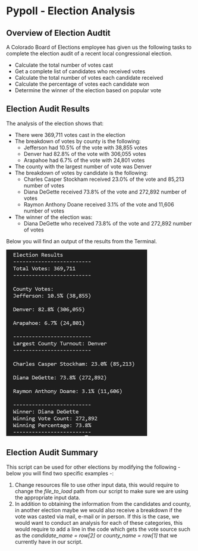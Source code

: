 # Pypoll - Election Analysis


## Overview of Election Audtit

A Colorado Board of Elections employee has given us the following tasks to complete the election audit of a recent local congressional election.
- Calculate the total number of votes cast
- Get a complete list of candidates who received votes
- Calculate the total number of votes each candidate received
- Calculate the percentage of votes each candidate won
- Determine the winner of the election based on popular vote


## Election Audit Results

The analysis of the election shows that:
- There were 369,711 votes cast in the election
- The breakdown of votes by county is the following:
  - Jefferson had 10.5% of the vote with 38,855 votes
  - Denver had 82.8% of the vote with 306,055 votes
  - Arapahoe had 6.7% of the vote with 24,801 votes
- The county with the largest number of vote was Denver
- The breakdown of votes by candidate is the following:
  - Charles Casper Stockham received 23.0% of the vote and 85,213 number of votes
  - Diana DeGette received 73.8% of the vote and 272,892 number of votes
  - Raymon Anthony Doane received 3.1% of the vote and 11,606 number of votes
- The winner of the election was: 
  - Diana DeGette who received 73.8% of the vote and 272,892 number of votes

Below you will find an output of the results from the Terminal.

![](Terminal_Output.png)


## Election Audit Summary

This script can be used for other elections by modifying the following - below you will find two specific examples -: 
1. Change resources file to use other input data, this would require to change the *file_to_load* path from our script to make sure we are using the appropriate input data.
2. In addition to obtaining the information from the candidates and county, in another election maybe we would also receive a breakdown if the vote was casted via mail, e-mail or in person. If this is the case, we would want to conduct an analysis for each of these categories, this would require to add a line in the code which gets the vote source such as the *candidate_name = row[2]* or *county_name = row[1]* that we currently have in our script.

